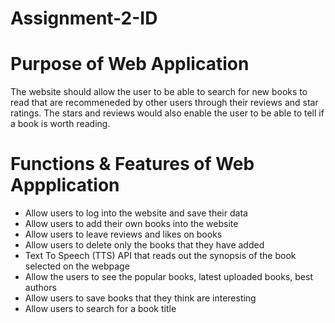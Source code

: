 # Assignment-2-ID

# Purpose of Web Application

The website should allow the user to be able to search for new books to read that are recommeneded by other users through their reviews and star ratings. The stars and reviews would also enable the user to be able to tell if a book is worth reading.

# Functions & Features of Web Appplication

- Allow users to log into the website and save their data
- Allow users to add their own books into the website
- Allow users to leave reviews and likes on books
- Allow users to delete only the books that they have added
- Text To Speech (TTS) API that reads out the synopsis of the book selected on the webpage
- Allow the users to see the popular books, latest uploaded books, best authors
- Allow users to save books that they think are interesting
- Allow users to search for a book title
